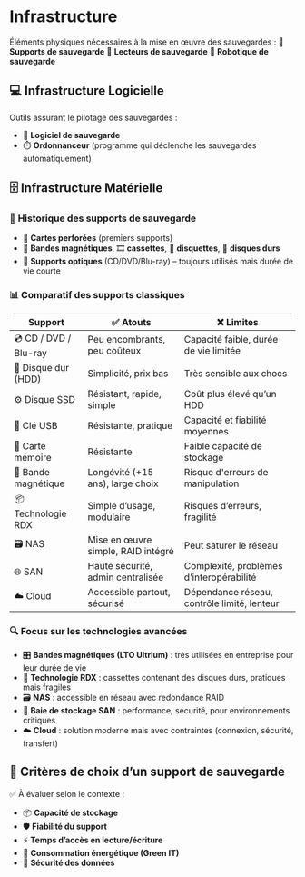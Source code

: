 # Infrastructure

Éléments physiques nécessaires à la mise en œuvre des sauvegardes : 💽 **Supports de sauvegarde** 📠 **Lecteurs de sauvegarde** 🤖 **Robotique de sauvegarde**



## 💻 **Infrastructure Logicielle**

Outils assurant le pilotage des sauvegardes :

- 🧠 **Logiciel de sauvegarde**
- ⏱️ **Ordonnanceur** (programme qui déclenche les sauvegardes automatiquement)

## 🗄️ **Infrastructure Matérielle**


### 📜 **Historique des supports de sauvegarde**

- 🧾 **Cartes perforées** (premiers supports)
- 📼 **Bandes magnétiques**, 🎞️ **cassettes**, 💾 **disquettes**, 💽 **disques durs**
- 📀 **Supports optiques** (CD/DVD/Blu-ray) – toujours utilisés mais durée de vie courte

### 📊 **Comparatif des supports classiques**

| **Support** | **✅ Atouts** | **❌ Limites** |
|----|----|----|
| 💿 CD / DVD / Blu-ray | Peu encombrants, peu coûteux | Capacité faible, durée de vie limitée |
| 💾 Disque dur (HDD) | Simplicité, prix bas | Très sensible aux chocs |
| ⚙️ Disque SSD | Résistant, rapide, simple | Coût plus élevé qu’un HDD |
| 🔑 Clé USB | Résistante, pratique | Capacité et fiabilité moyennes |
| 🧠 Carte mémoire | Résistante | Faible capacité de stockage |
| 📼 Bande magnétique | Longévité (+15 ans), large choix | Risque d'erreurs de manipulation |
| 📦 Technologie RDX | Simple d’usage, modulaire | Risques d’erreurs, fragilité |
| 🗃️ NAS | Mise en œuvre simple, RAID intégré | Peut saturer le réseau |
| 🌐 SAN | Haute sécurité, admin centralisée | Complexité, problèmes d’interopérabilité |
| ☁️ Cloud | Accessible partout, sécurisé | Dépendance réseau, contrôle limité, lenteur |



### 🔍 **Focus sur les technologies avancées**

- 🎛️ **Bandes magnétiques (LTO Ultrium)** : très utilisées en entreprise pour leur durée de vie
- 💼 **Technologie RDX** : cassettes contenant des disques durs, pratiques mais fragiles
- 🗃️ **NAS** : accessible en réseau avec redondance RAID
- 🧮 **Baie de stockage SAN** : performance, sécurité, pour environnements critiques
- ☁️ **Cloud** : solution moderne mais avec contraintes (connexion, sécurité, transfert)

## 📏 **Critères de choix d’un support de sauvegarde**

✅ À évaluer selon le contexte :

- 📦 **Capacité de stockage**
- 🛡️ **Fiabilité du support**
- ⚡ **Temps d’accès en lecture/écriture**
- 🌱 **Consommation énergétique (Green IT)**
- 🔐 **Sécurité des données**
